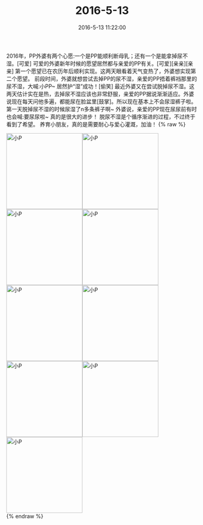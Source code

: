 ﻿---
title: 2016-5-13
date: 2016-5-13 11:22:00
tags:
categories: 妈妈
---
2016年，PP外婆有两个心愿:一个是PP能顺利断母乳；还有一个是能拿掉尿不湿。[可爱]
可爱的外婆新年时候的愿望居然都与亲爱的PP有关。[可爱][亲亲][亲亲]
第一个愿望已在农历年后顺利实现。这两天眼看着天气变热了，外婆想实现第二个愿望。
前段时间，外婆就想尝试去掉PP的尿不湿，亲爱的PP捂着裤裆那里的尿不湿，大喊:小PP~
居然护“湿”成功！[偷笑]
最近外婆又在尝试脱掉尿不湿。这两天估计实在是热，去掉尿不湿应该也非常舒服，亲爱的PP据说渐渐适应。外婆说现在每天问他多遍，都能尿在脸盆里[鼓掌]。所以现在基本上不会尿湿裤子啦。第一天脱掉尿不湿的时候尿湿了n多条裤子啊~
外婆说，亲爱的PP现在尿尿前有时也会喊:要尿尿啦~
真的是很大的进步！
脱尿不湿是个循序渐进的过程，不过终于看到了希望。
养育小朋友，真的是需要耐心与爱心灌溉，加油！
{% raw %}
<div style="width:500 px">
<div style="float:left; width:100 px"><img src="/images/微信图片_20171012142849.jpg" width="200" alt="小P"></div>
<div style="float:left; width:100 px"><img src="/images/微信图片_20171012142856.jpg" width="200" alt="小P"></div>
<div style="float:left; width:100 px"><img src="/images/微信图片_20171012142904.jpg" width="200" alt="小P"></div>
<div style="float:left; width:100 px"><img src="/images/微信图片_20171012142912.jpg" width="200" alt="小P"></div>
<div style="float:left; width:100 px"><img src="/images/微信图片_20171012142919.jpg" width="200" alt="小P"></div>
<div style="float:left; width:100 px"><img src="/images/微信图片_20171012142928.jpg" width="200" alt="小P"></div>
<div style="float:left; width:100 px"><img src="/images/微信图片_20171012142936.jpg" width="200" alt="小P"></div>
<div style="float:left; width:100 px"><img src="/images/微信图片_20171012142944.jpg" width="200" alt="小P"></div>
<div style="float:left; width:100 px"><img src="/images/微信图片_20171012142951.jpg" width="200" alt="小P"></div>
<div style="clear:both"></div>
</div>
{% endraw %}